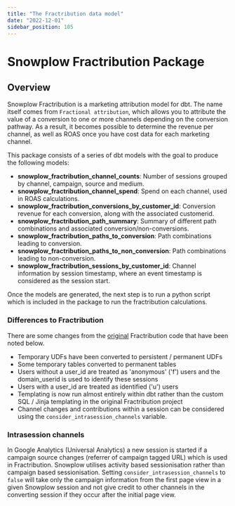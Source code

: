 ```yaml
---
title: "The Fractribution data model"
date: "2022-12-01"
sidebar_position: 105
---
```


# Snowplow Fractribution Package


## Overview

Snowplow Fractribution is a marketing attribution model for dbt. The name itself comes from `Fractional attribution`, which allows you to attribute the value of a conversion to one or more channels depending on the conversion pathway. As a result, it becomes possible to determine the revenue per channel, as well as ROAS once you have cost data for each marketing channel.

This package consists of a series of dbt models with the goal to produce the following models:

- **snowplow_fractribution_channel_counts**: Number of sessions grouped by channel, campaign, source and medium.
- **snowplow_fractribution_channel_spend**: Spend on each channel, used in ROAS calculations.
- **snowplow_fractribution_conversions_by_customer_id**: Conversion revenue for each conversion, along with the associated customerid.
- **snowplow_fractribution_path_summary**: Summary of different path combinations and associated conversion/non-conversions.
- **snowplow_fractribution_paths_to_conversion**: Path combinations leading to conversion.
- **snowplow_fractribution_paths_to_non_conversion**: Path combinations leading to non-conversion.
- **snowplow_fractribution_sessions_by_customer_id**: Channel information by session timestamp, where an event timestamp is considered as the session start.

Once the models are generated, the next step is to run a python script which is included in the package to run the fractribution calculations.
### Differences to Fractribution

There are some changes from the [original](https://github.com/google/fractribution) Fractribution code that have been noted below.

- Temporary UDFs have been converted to persistent / permanent UDFs
- Some temporary tables converted to permanent tables
- Users without a user_id are treated as 'anonymous' ('f') users and the domain_userid is used to identify these sessions
- Users with a user_id are treated as identified ('u') users
- Templating is now run almost entirely within dbt rather than the custom SQL / Jinja templating in the original Fractribution project
- Channel changes and contributions within a session can be considered using the `consider_intrasession_channels` variable.

### Intrasession channels

In Google Analytics (Universal Analytics) a new session is started if a campaign source changes (referrer of campaign tagged URL) which is used in Fractribution. Snowplow utilises activity based sessionisation rather than campaign based sessionisation. Setting `consider_intrasession_channels` to `false` will take only the campaign information from the first page view in a given Snowplow session and not give credit to other channels in the converting session if they occur after the initial page view.
